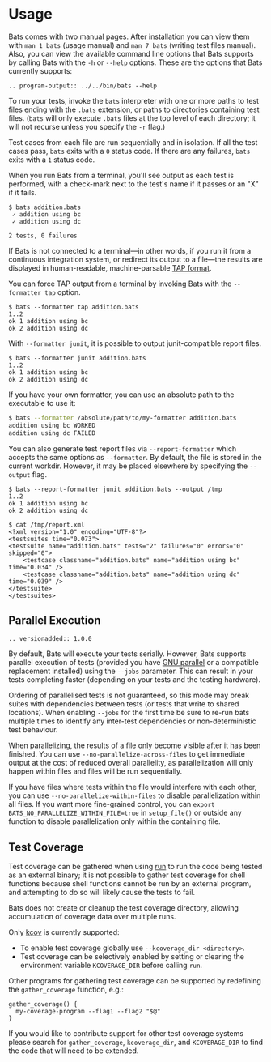 # Usage

Bats comes with two manual pages. After installation you can view them with `man
1 bats` (usage manual) and `man 7 bats` (writing test files manual). Also, you
can view the available command line options that Bats supports by calling Bats
with the `-h` or `--help` options. These are the options that Bats currently
supports:

```eval_rst
.. program-output:: ../../bin/bats --help
```

To run your tests, invoke the `bats` interpreter with one or more paths to test
files ending with the `.bats` extension, or paths to directories containing test
files. (`bats` will only execute `.bats` files at the top level of each
directory; it will not recurse unless you specify the `-r` flag.)

Test cases from each file are run sequentially and in isolation. If all the test
cases pass, `bats` exits with a `0` status code. If there are any failures,
`bats` exits with a `1` status code.

When you run Bats from a terminal, you'll see output as each test is performed,
with a check-mark next to the test's name if it passes or an "X" if it fails.

```text
$ bats addition.bats
 ✓ addition using bc
 ✓ addition using dc

2 tests, 0 failures
```

If Bats is not connected to a terminal—in other words, if you run it from a
continuous integration system, or redirect its output to a file—the results are
displayed in human-readable, machine-parsable [TAP format][tap-format].

You can force TAP output from a terminal by invoking Bats with the `--formatter tap`
option.

```text
$ bats --formatter tap addition.bats
1..2
ok 1 addition using bc
ok 2 addition using dc
```

With `--formatter junit`, it is possible
to output junit-compatible report files.

```text
$ bats --formatter junit addition.bats
1..2
ok 1 addition using bc
ok 2 addition using dc
```

If you have your own formatter, you can use an absolute path to the executable
to use it:

```bash
$ bats --formatter /absolute/path/to/my-formatter addition.bats
addition using bc WORKED
addition using dc FAILED
```

You can also generate test report files via `--report-formatter` which accepts
the same options as `--formatter`. By default, the file is stored in the current
workdir. However, it may be placed elsewhere by specifying the `--output` flag.

```text
$ bats --report-formatter junit addition.bats --output /tmp
1..2
ok 1 addition using bc
ok 2 addition using dc

$ cat /tmp/report.xml
<?xml version="1.0" encoding="UTF-8"?>
<testsuites time="0.073">
<testsuite name="addition.bats" tests="2" failures="0" errors="0" skipped="0">
    <testcase classname="addition.bats" name="addition using bc" time="0.034" />
    <testcase classname="addition.bats" name="addition using dc" time="0.039" />
</testsuite>
</testsuites>
```

## Parallel Execution

```eval_rst
.. versionadded:: 1.0.0
```

By default, Bats will execute your tests serially. However, Bats supports
parallel execution of tests (provided you have [GNU parallel][gnu-parallel] or
a compatible replacement installed) using the `--jobs` parameter. This can
result in your tests completing faster (depending on your tests and the testing
hardware).

Ordering of parallelised tests is not guaranteed, so this mode may break suites
with dependencies between tests (or tests that write to shared locations). When
enabling `--jobs` for the first time be sure to re-run bats multiple times to
identify any inter-test dependencies or non-deterministic test behaviour.

When parallelizing, the results of a file only become visible after it has been finished.
You can use `--no-parallelize-across-files` to get immediate output at the cost of reduced
overall parallelity, as parallelization will only happen within files and files will be run
sequentially.

If you have files where tests within the file would interfere with each other, you can use
`--no-parallelize-within-files` to disable parallelization within all files.
If you want more fine-grained control, you can `export BATS_NO_PARALLELIZE_WITHIN_FILE=true` in `setup_file()`
or outside any function to disable parallelization only within the containing file.

## Test Coverage

Test coverage can be gathered when using [run][run-test-other-commands] to run
the code being tested as an external binary; it is not possible to gather test
coverage for shell functions because shell functions cannot be run by an
external program, and attempting to do so will likely cause the tests to fail.

Bats does not create or cleanup the test coverage directory, allowing
accumulation of coverage data over multiple runs.

Only [kcov][kcov] is currently supported:

- To enable test coverage globally use `--kcoverage_dir <directory>`.
- Test coverage can be selectively enabled by setting or clearing the
  environment variable `KCOVERAGE_DIR` before calling `run`.

Other programs for gathering test coverage can be supported by redefining the
`gather_coverage` function, e.g.:

```shell
gather_coverage() {
  my-coverage-program --flag1 --flag2 "$@"
}
```

If you would like to contribute support for other test coverage systems please
search for `gather_coverage`, `kcoverage_dir`, and `KCOVERAGE_DIR` to find the
code that will need to be extended.

[tap-format]: https://testanything.org
[gnu-parallel]: https://www.gnu.org/software/parallel/
[run-test-other-commands]: writing-tests.html#run-test-other-commands
[kcov]: https://github.com/SimonKagstrom/kcov
